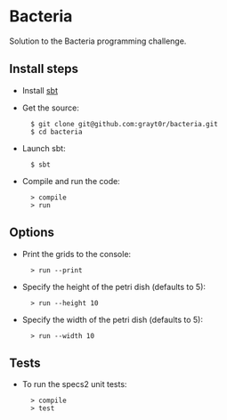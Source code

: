 # Bacteria

Solution to the Bacteria programming challenge.


## Install steps

* Install [sbt](https://github.com/harrah/xsbt)
* Get the source:

		$ git clone git@github.com:grayt0r/bacteria.git
		$ cd bacteria

* Launch sbt:

		$ sbt

* Compile and run the code:

		> compile
		> run


## Options

* Print the grids to the console:

		> run --print

* Specify the height of the petri dish (defaults to 5):

		> run --height 10

* Specify the width of the petri dish (defaults to 5):

		> run --width 10


## Tests

* To run the specs2 unit tests:

		> compile
		> test